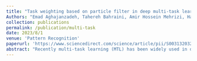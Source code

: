 ```yaml
---
title: "Task weighting based on particle filter in deep multi-task learning with a view to uncertainty and performance"
Authors: "Emad Aghajanzadeh, Tahereh Bahraini, Amir Hossein Mehrizi, Hadi Sadoghi Yazdi"
collection: publications
permalink: /publication/multi-task
date: 2023/8/1
venue: 'Pattern Recognition'
paperurl: 'https://www.sciencedirect.com/science/article/pii/S0031320323002881'
abstract: "Recently multi-task learning (MTL) has been widely used in different applications to build more robust models by sharing knowledge across several related tasks. However, one challenge that arises is the variability in the learning pace of different tasks causing the inefficiency of naively training all tasks. Therefore, it is of great importance to consider some coefficients to balance tasks in the process of learning, but, due to the large search space and the significance of setting them properly, conventional search methods such as grid or random search are no longer effective. In this paper, we propose a learning mechanism for these coefficients based on the high efficiency of the particle filter (PF) algorithm to deal with nonlinear search problems. PF considers each state of the tasks’ coefficients as a particle and recursively converges coefficients to an optimum point. While in most previous works coefficients were evaluated to only increase performance, to address the recent concerns related to applying AI in real-world applications, we also incorporate uncertainty alongside our method to prevent learning coefficients leading to unstable outcomes. This mechanism is independent of the models main learning process and can be easily added to every learning system without changing its training algorithm. Extensive experiments on real-world data sets demonstrate the superiority of the proposed method over the state-of-the-art methods on both performance and uncertainty. We also proved the acceptable performance of the method using Cramer Rao lower bound theory."
---
```

